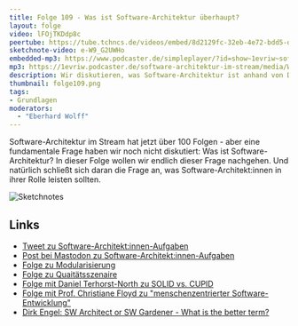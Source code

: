 ```yaml
---
title: Folge 109 - Was ist Software-Architektur überhaupt?
layout: folge
video: lFOjTKDdp8c
peertube: https://tube.tchncs.de/videos/embed/8d2129fc-32eb-4e72-bdd5-dfb2002f5881
sketchnote-video: e-W9_G2UWHo
embedded-mp3: https://www.podcaster.de/simpleplayer/?id=show~1evriw~software-architektur-im-stream~pod-4948e59294e64abd72ae820f93&v=1644669795
mp3: https://1evriw.podcaster.de/software-architektur-im-stream/media/WasIstSoftwareArchitekturUeberhaupt.mp3
description: Wir diskutieren, was Software-Architektur ist anhand von Definitionen und Tweets.
thumbnail: folge109.png
tags:
- Grundlagen
moderators:
  - "Eberhard Wolff"
---
```


Software-Architektur im Stream hat jetzt über 100 Folgen - aber eine
fundamentale Frage haben wir noch nicht diskutiert: Was ist
Software-Architektur? In dieser Folge wollen wir endlich dieser Frage
nachgehen. Und natürlich schließt sich daran die Frage an, was
Software-Architekt:innen in ihrer Rolle leisten sollten.

![Sketchnotes](/sketchnotes/folge109.jfif)

## Links

* [Tweet zu
  Software-Architekt:innen-Aufgaben](https://twitter.com/ewolff/status/1486989661390184449)
* [Post bei Mastodon zu
  Software-Architekt:innen-Aufgaben](https://mastodon.social/web/@ewolff/107699308717662780)
* [Folge zu
  Modularisierung](https://software-architektur.tv/2020/11/20/folge026.html)
* [Folge zu Quaitätsszenaire](https://software-architektur.tv/2021/07/16/folge67.html)
* [Folge mit Daniel Terhorst-North zu SOLID
  vs. CUPID](https://software-architektur.tv/2022/01/27/episode100.html)
* [Folge mit Prof. Christiane Floyd zu "menschenzentrierter
  Software-Entwicklung"](https://software-architektur.tv/2021/07/09/folge66.html)
* [Dirk Engel: SW Architect or SW Gardener - What is the better term?](https://github.com/dirkengel/articles/blob/main/SwArchitectOrSwGardener.pdf)
